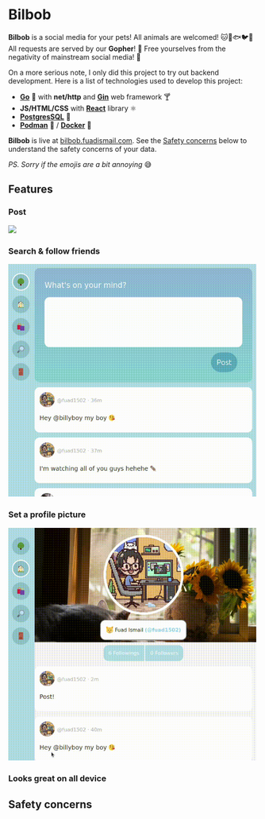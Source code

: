 # Bilbob 

**Bilbob** is a social media for your pets! All animals are welcomed! 🐱🐶🐟🐦🐢 All requests are served by our **Gopher**! 🦦 Free yourselves from the negativity of mainstream social media! 🤩

On a more serious note, I only did this project to try out backend development. Here is a list of technologies used to develop this project:
- [**Go**](https://go.dev) 🦦 with **net/http** and [**Gin**](https://github.com/gin-gonic/gin) web framework 🍸
- **JS/HTML/CSS** with [**React**](https://react.dev) library ⚛️
- [**PostgresSQL**](https://www.postgresql.org/) 🐘
- [**Podman**](https://podman.io/) 🦭 / [**Docker**](https://www.docker.com/) 🐋

**Bilbob** is live at [bilbob.fuadismail.com](http://bilbob.fuadismail.com). See the [Safety concerns](#safety-concerns) below to understand the safety concerns of your data.

*PS. Sorry if the emojis are a bit annoying* 😅

## Features

### Post

<img src=https://github.com/fuad1502/bilbob/blob/master/doc/posts.gif width=500px max-width=100%>

### Search & follow friends

<img src=https://github.com/fuad1502/bilbob/blob/master/doc/discover-and-follow.gif width=500px max-width=100%>

### Set a profile picture

<img src=https://github.com/fuad1502/bilbob/blob/master/doc/profile-picture.gif width=500px max-width=100%>

### Looks great on all device

## Safety concerns
